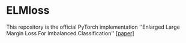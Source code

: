 # ELMloss
This repository is the official PyTorch implementation ''Enlarged Large Margin Loss For Imbalanced Classification'' [[paper]](https://arxiv.org/abs/2306.09132) 
